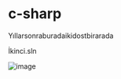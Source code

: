 # c-sharp
Yıllarsonraburadaikidostbirarada


İkinci.sln

![image](https://github.com/user-attachments/assets/cd8343d1-a3a8-4e2a-8c20-cd13b5d9c248)
